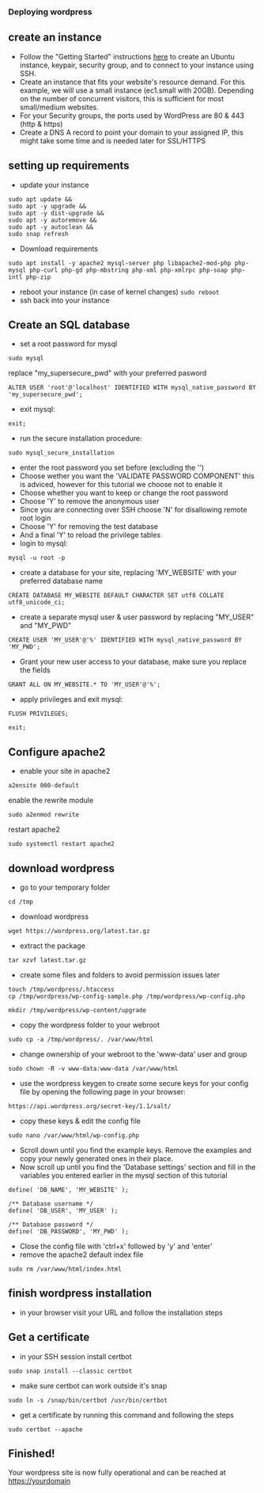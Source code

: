 ### Deploying wordpress

## create an instance
- Follow the "Getting Started" instructions [here](https://docs.leaf.cloud/en/latest/) to create an Ubuntu instance, keypair, security group, and to connect to your instance using SSH. 
- Create an instance that fits your website's resource demand. For this example, we will use a small instance (ec1.small with 20GB). Depending on the number of concurrent visitors, this is sufficient for most small/medium websites.
- For your Security groups, the ports used by WordPress are 80 & 443 (http & https)
- Create a DNS A record to point your domain to your assigned IP, this might take some time and is needed later for SSL/HTTPS

## setting up requirements
- update your instance
```
sudo apt update &&
sudo apt -y upgrade && 
sudo apt -y dist-upgrade &&
sudo apt -y autoremove &&
sudo apt -y autoclean &&
sudo snap refresh
```

- Download requirements
```
sudo apt install -y apache2 mysql-server php libapache2-mod-php php-mysql php-curl php-gd php-mbstring php-xml php-xmlrpc php-soap php-intl php-zip
```
* reboot your instance (in case of kernel changes)
`sudo reboot`
* ssh back into your instance

## Create an SQL database
* set a root password for mysql
```
sudo mysql
```
replace "my_supersecure_pwd" with your preferred pasword
```
ALTER USER 'root'@'localhost' IDENTIFIED WITH mysql_native_password BY 'my_supersecure_pwd';
```
* exit mysql: 
```
exit;
```
* run the secure installation procedure:
```
sudo mysql_secure_installation
```
* enter the root password you set before (excluding the '')
* Choose wether you want the 'VALIDATE PASSWORD COMPONENT'
this is adviced, however for this tutorial we choose not to enable it
* Choose whether you want to keep or change the root password
* Choose 'Y' to remove the anonymous user
* Since you are connecting over SSH choose 'N' for disallowing remote root login
* Choose 'Y' for removing the test database
* And a final 'Y' to reload the privilege tables
* login to mysql:
```
mysql -u root -p
```
* create a database for your site, replacing 'MY_WEBSITE' with your preferred database name
```
CREATE DATABASE MY_WEBSITE DEFAULT CHARACTER SET utf8 COLLATE utf8_unicode_ci;
```
* create a separate mysql user & user password by replacing "MY_USER" and "MY_PWD"
```
CREATE USER 'MY_USER'@'%' IDENTIFIED WITH mysql_native_password BY 'MY_PWD';
```
* Grant your new user access to your database, make sure you replace the fields
```
GRANT ALL ON MY_WEBSITE.* TO 'MY_USER'@'%';
```
* apply privileges and exit mysql:
```
FLUSH PRIVILEGES;

exit;
```

## Configure apache2
* enable your site in apache2
```
a2ensite 000-default
```
enable the rewrite module
```
sudo a2enmod rewrite
```
restart apache2
```
sudo systemctl restart apache2
```
## download wordpress
* go to your temporary folder 
```
cd /tmp
```
* download wordpress
```
wget https://wordpress.org/latest.tar.gz
```
* extract the package
```
tar xzvf latest.tar.gz
```
* create some files and folders to avoid permission issues later
```
touch /tmp/wordpress/.htaccess
cp /tmp/wordpress/wp-config-sample.php /tmp/wordpress/wp-config.php
```
```
mkdir /tmp/wordpress/wp-content/upgrade
```
* copy the wordpress folder to your webroot
```
sudo cp -a /tmp/wordpress/. /var/www/html
```
* change ownership of your webroot to the 'www-data' user and group
```
sudo chown -R -v www-data:www-data /var/www/html
```
* use the wordpress keygen to create some secure keys for your config file by opening the following page in your browser:
```
https://api.wordpress.org/secret-key/1.1/salt/
```
* copy these keys & edit the config file
```
sudo nano /var/www/html/wp-config.php
```
* Scroll down until you find the example keys. Remove the examples and copy your newly generated ones in their place.
* Now scroll up until you find the 'Database settings' section and fill in the variables you entered earlier in the mysql section of this tutorial
```
define( 'DB_NAME', 'MY_WEBSITE' );

/** Database username */
define( 'DB_USER', 'MY_USER' );

/** Database password */
define( 'DB_PASSWORD', 'MY_PWD' );
```
* Close the config file with 'ctrl+x' followed by 'y' and 'enter'
* remove the apache2 default index file
```
sudo rm /var/www/html/index.html
```

## finish wordpress installation
* in your browser visit your URL and follow the installation steps

## Get a certificate
* in your SSH session install certbot
```
sudo snap install --classic certbot
```
* make sure certbot can work outside it's snap
```
sudo ln -s /snap/bin/certbot /usr/bin/certbot
```
* get a certificate by running this command and following the steps
```
sudo certbot --apache
```

## Finished!
Your wordpress site is now fully operational and can be reached at
<https://yourdomain>

